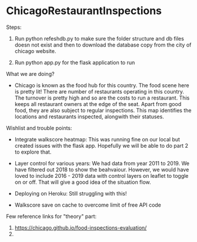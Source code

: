 # ChicagoRestaurantInspections

Steps: 
1) Run python refeshdb.py to make sure the folder structure and db files doesn not exist and then to download the database copy from the city of chicago website.

2) Run python app.py for the flask application to run

What we are doing?
- Chicago is known as the food hub for this country. The food scene here is pretty lit! There are number of restaurants operating in this country. The turnover is pretty high and so are the costs to run a restaurant. This keeps all restaurant owners at the edge of the seat. Apart from good food, they are also subject to regular inspections. This map identifies the locations and restaurants inspected, alongwith their statuses. 

Wishlist and trouble points:

- Integrate walkscore heatmap: This was running fine on our local but created issues with the flask app. Hopefully we will be able to do part 2 to explore that.

- Layer control for various years: We had data from year 2011 to 2019. We have filtered out 2018 to show the beahvaiour. However, we would have loved to include 2016 - 2019 data with control layers on leaflet to toggle on or off. That will give a good idea of the situation flow.

- Deploying on Heroku: Still struggling with this!

- Walkscore save on cache to overcome limit of free API code



Few reference links for "theory" part:
1) https://chicago.github.io/food-inspections-evaluation/
2) 

